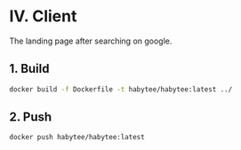 # IV. Client
The landing page after searching on google.

## 1. Build

```bash
docker build -f Dockerfile -t habytee/habytee:latest ../
```

## 2. Push

```bash
docker push habytee/habytee:latest
```
